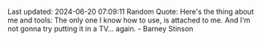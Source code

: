 Last updated: 2024-06-20 07:09:11
Random Quote: Here's the thing about me and tools: The only one I know how to use, is attached to me. And I'm not gonna try putting it in a TV... again. - Barney Stinson